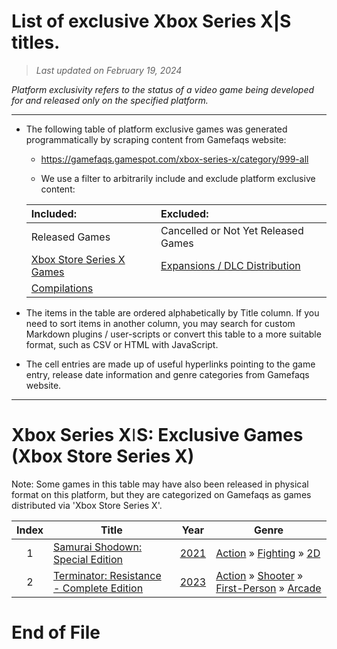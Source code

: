 ﻿# List of exclusive Xbox Series X|S titles.

> *Last updated on February 19, 2024*

_Platform exclusivity refers to the status of a video game being developed for and released only on the specified platform._

-----------------------------

 - The following table of platform exclusive games was generated programmatically by scraping content from Gamefaqs website: 

    - https://gamefaqs.gamespot.com/xbox-series-x/category/999-all

    - We use a filter to arbitrarily include and exclude platform exclusive content:

      
    |Included:|Excluded:|
    |:--|:--|
    |Released Games|Cancelled or Not Yet Released Games
    |[Xbox Store Series X Games](https://gamefaqs.gamespot.com/xbox-series-x/category/999-all?dist=43)|[Expansions / DLC Distribution](https://gamefaqs.gamespot.com/xbox-series-x/category/999-all?dist=6)
    |[Compilations](https://gamefaqs.gamespot.com/xbox-series-x/category/233-miscellaneous-compilation)|


 - The items in the table are ordered alphabetically by Title column. If you need to sort items in another column, you may search for custom Markdown plugins / user-scripts or convert this table to a more suitable format, such as CSV or HTML with JavaScript.

 - The cell entries are made up of useful hyperlinks pointing to the game entry, release date information and genre categories from Gamefaqs website.

-----------------------------
# Xbox Series XǀS∶ Exclusive Games (Xbox Store Series X)
Note: Some games in this table may have also been released in physical format on this platform, but they are categorized on Gamefaqs as games distributed via 'Xbox Store Series X'.

|Index|Title|Year|Genre|
|:--:|--|--|--|
|1|<a href="https://gamefaqs.gamespot.com/xbox-series-x/301654-samurai-shodown-special-edition" target="_blank" rel="noopener noreferrer">Samurai Shodown: Special Edition</a>|<a href="https://gamefaqs.gamespot.com/xbox-series-x/301654-samurai-shodown-special-edition/data" target="_blank" rel="noopener noreferrer">2021</a>|<a href="https://gamefaqs.gamespot.com/xbox-series-x/category/54-action" target="_blank" rel="noopener noreferrer">Action</a> &raquo; <a href="https://gamefaqs.gamespot.com/xbox-series-x/category/57-action-fighting" target="_blank" rel="noopener noreferrer">Fighting</a> &raquo; <a href="https://gamefaqs.gamespot.com/xbox-series-x/category/86-action-fighting-2d" target="_blank" rel="noopener noreferrer">2D</a>|
|2|<a href="https://gamefaqs.gamespot.com/xbox-series-x/417208-terminator-resistance-complete-edition" target="_blank" rel="noopener noreferrer">Terminator: Resistance - Complete Edition</a>|<a href="https://gamefaqs.gamespot.com/xbox-series-x/417208-terminator-resistance-complete-edition/data" target="_blank" rel="noopener noreferrer">2023</a>|<a href="https://gamefaqs.gamespot.com/xbox-series-x/category/54-action" target="_blank" rel="noopener noreferrer">Action</a> &raquo; <a href="https://gamefaqs.gamespot.com/xbox-series-x/category/55-action-shooter" target="_blank" rel="noopener noreferrer">Shooter</a> &raquo; <a href="https://gamefaqs.gamespot.com/xbox-series-x/category/79-action-shooter-first-person" target="_blank" rel="noopener noreferrer">First-Person</a> &raquo; <a href="https://gamefaqs.gamespot.com/xbox-series-x/category/152-action-shooter-first-person-arcade" target="_blank" rel="noopener noreferrer">Arcade</a>|

# End of File